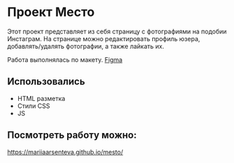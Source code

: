 # Проект Место

Этот проект представляет из себя страницу с фотографиями на подобии Инстаграм. На странице можно редактировать профиль юзера, добавлять/удалять фотографии, а также лайкать их.

Работа выполнялась по макету.
[Figma](https://www.figma.com/file/bjyvbKKJN2naO0ucURl2Z0/JavaScript.-Sprint-5?node-id=0%3A1)

## Использовались

- HTML разметка
- Стили CSS
- JS

## Посмотреть работу можно:

https://mariiaarsenteva.github.io/mesto/
